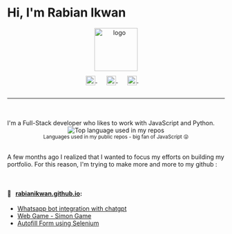 # Hi, I'm Rabian Ikwan



<p align="center">
  <a href="https://rabianikwan.github.io">
    <img width="100" src="https://logosandtypes.com/wp-content/uploads/2022/07/remind.svg" alt="logo" />
  </a>
</p>
<br>

<p align="center" style="margin: -20px 0 30px">
   <a href="https://twitter.com/rabian_ikhwan" target="_blank" style='margin-right:10px'>
    <img align="center" src="https://www.svgrepo.com/show/22159/twitter.svg" alt="twitter" height="22px" width="22px" />
  </a>
  &nbsp;&nbsp;
  <a href="https://stackoverflow.com/users/21764901/rabian-ikwan" target="_blank" style='margin-right:10px'>
    <img align="center" src="https://img.uxwing.com/wp-content/themes/uxwing/download/brands-social-media/stackoverflow-color-icon.svg" alt="stackoverflow" height="22px" width="22px" />
  </a>
  &nbsp;&nbsp;
  <a href="https://www.linkedin.com/in/rabian-ikwan-89a025273/" target="_blank" style='margin-right:10px'>
    <img align="center" 
    src="https://upload.wikimedia.org/wikipedia/commons/8/81/LinkedIn_icon.svg" alt="linkedin" height="22px" width="22px" />
  </a>
  &nbsp;&nbsp;
<hr>
<br>
<br>
I'm a Full-Stack developer who likes to work with JavaScript and Python.

<div align="center">
  <img width="" src="https://github-readme-stats.vercel.app/api/top-langs/?username=rabianikwan&hide_progress=true" alt="Top language used in my repos" />
  <br />
  <small>Languages used in my public repos - big fan of JavaScript 😛</small>
  <br />
  <br />
</div>

A few months ago I realized that I wanted to focus my efforts on building my portfolio. For this reason, I'm trying to make more and more to my github :

<br />

#### 📖 &nbsp;&nbsp;[rabianikwan.github.io](https://github.com/rabianikwan): 

* [Whatsapp bot integration with chatgpt](https://github.com/rabianikwan/WA-chatgpt)
* [Web Game - Simon Game](https://github.com/rabianikwan/simon-game)
* [Autofill Form using Selenium](https://github.com/rabianikwan/mutu)
<br />

